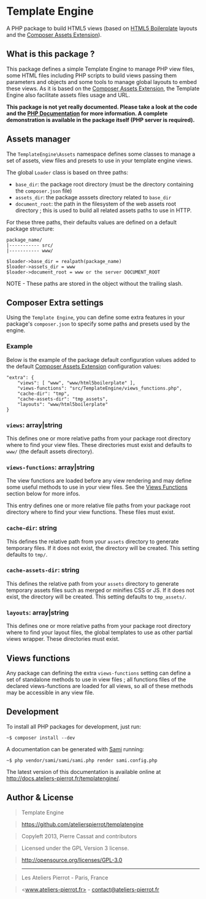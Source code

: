 Template Engine
===============

A PHP package to build HTML5 views (based on [HTML5 Boilerplate](http://html5boilerplate.com/)
layouts and the [Composer Assets Extension](https://github.com/atelierspierrot/assets-manager)).


## What is this package ?

This package defines a simple Template Engine to manage PHP view files, some HTML files including
PHP scripts to build views passing them parameters and objects and some tools to manage global
layouts to embed these views. As it is based on the [Composer Assets Extension](https://github.com/atelierspierrot/assets-manager),
the Template Engine also facilitate assets files usage and URL.

**This package is not yet really documented. Please take a look at the code and the [PHP
Documentation](http://docs.ateliers-pierrot.fr/templatengine/) for more information. A
complete demonstration is available in the package itself (PHP server is required).**

## Assets manager

The `TemplateEngine\Assets` namespace defines some classes to manage a set of assets, view
files and presets to use in your template engine views.

The global `Loader` class is based on three paths:

- `base_dir`: the package root directory (must be the directory containing the `composer.json` file)
- `assets_dir`: the package asssets directory related to `base_dir`
- `document_root`: the path in the filesystem of the web assets root directory ; this is used
to build all related assets paths to use in HTTP.

For these three paths, their defaults values are defined on a default package structure:

    package_name/
    |----------- src/
    |----------- www/

    $loader->base_dir = realpath(package_name)
    $loader->assets_dir = www
    $loader->document_root = www or the server DOCUMENT_ROOT

NOTE - These paths are stored in the object without the trailing slash.


## Composer Extra settings

Using the `Template Engine`, you can define some extra features in your package's `composer.json`
to specify some paths and presets used by the engine.

### Example

Below is the example of the package default configuration values added to the default
[Composer Assets Extension](https://github.com/atelierspierrot/assets-manager) configuration
values:

    "extra": {
        "views": [ "www", "www/html5boilerplate" ],
        "views-functions": "src/TemplateEngine/views_functions.php",
        "cache-dir": "tmp",
        "cache-assets-dir": "tmp_assets",
        "layouts": "www/html5boilerplate"
    }

### `views`: array|string

This defines one or more relative paths from your package root directory where to find your
view files. These directories must exist and defaults to `www/` (the default assets directory).

### `views-functions`: array|string

The view functions are loaded before any view rendering and may define some useful methods
to use in your view files. See the [Views Functions](#views-functions) section below for 
more infos.

This entry defines one or more relative file paths from your package root directory where 
to find your view functions. These files must exist.

### `cache-dir`: string

This defines the relative path from your `assets` directory to generate temporary files. If
it does not exist, the directory will be created. This setting defaults to `tmp/`.

### `cache-assets-dir`: string

This defines the relative path from your `assets` directory to generate temporary assets 
files such as merged or minifies CSS or JS. If it does not exist, the directory will be
created. This setting defaults to `tmp_assets/`.

### `layouts`: array|string

This defines one or more relative paths from your package root directory where to find your
layout files, the global templates to use as other partial views wrapper. These directories
must exist.


## Views functions

Any package can defining the extra `views-functions` setting can define a set of standalone
methods to use in view files ; all functions files of the declared views-functions are loaded
for all views, so all of these methods may be accessible in any view file.


## Development

To install all PHP packages for development, just run:

    ~$ composer install --dev

A documentation can be generated with [Sami](https://github.com/fabpot/Sami) running:

    ~$ php vendor/sami/sami/sami.php render sami.config.php

The latest version of this documentation is available online at <http://docs.ateliers-pierrot.fr/templatengine/>.


## Author & License

>    Template Engine

>    https://github.com/atelierspierrot/templatengine

>    Copyleft 2013, Pierre Cassat and contributors

>    Licensed under the GPL Version 3 license.

>    http://opensource.org/licenses/GPL-3.0

>    ----

>    Les Ateliers Pierrot - Paris, France

>    <www.ateliers-pierrot.fr> - <contact@ateliers-pierrot.fr>
